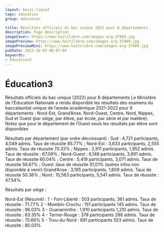 ```yaml
---
layout: basic.liquid
tags: éducation
group: éducation

title: Résultats officiels du bac unique 2022 pour 8 départements
description: Page description
imageCover: https://www.haitilibre.com/images-a/g-37489.jpg
imagePreview: https://www.haitilibre.com/images-a/g-37489.jpg
imagePreviewMini: https://www.haitilibre.com/images-a/g-37489.jpg
pubDate: 2022-10-03 08:07:04
keywords:
- Éducation3
---
```


# Éducation3

Résultats officiels du bac unique (2022) pour 8 départements
Le Ministère de l’Éducation Nationale a rendu disponible les résultats des examens du baccalauréat unique de l’année académique 2021-2022 pour 8 départements : Nord-Est, Grand’Anse, Nord-Ouest, Centre, Nord, Nippes, Sud et Ouest (par siège, par élève, par école, par série et par matière). Notez que pour le département de l’Ouest seuls les résultats par élève sont disponibles

Résultats par département (par ordre décroissant) :
Sud : 4,721 participants, 4,049 admis. Taux de réussite 85.77% ;
Nord-Est : 3,633 participants, 2,555 admis. Taux de réussite 70.33% ;
Nippes : 2,911 participants, 1,952 admis. Taux de réussite : 67.09% ;
Nord-Ouest : 6,148 participants, 3,691 admis. Taux de réussite 60.04% ;
Centre : 5,419 participants, 3,071 admis. Taux de réussite 56.67% ;
Ouest :taux de réussite 51,01% (autres infos non disponible à venir)
Grand’Anse : 3,195 participants, 1,609 admis. Taux de réussite 50.36% ;
Nord : 10,563 participants, 5,541 admis. Taux de réussite : 47.54%.

Résultats par siège :

Nord-Est (Résumé) :
1 - Fort-Liberté : 503 participants, 361 admis. Taux de réussite : 71.77%
2 - Mombin-Crochu : 151 participants 145 admis. Taux de réussite : 96.03%
3 - Ouanaminthe : 1,910 participants 1,210 admis. Taux de réussite : 63.35%
4 - Terrier-Rouge : 378 participants 286 admis. Taux de réussite : 75.66%
5 - Trou-du-Nord : 691 participants 553 admis. Taux de réussite : 80.03%

